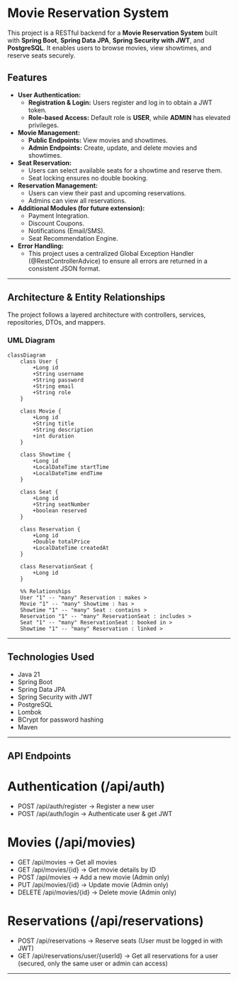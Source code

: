 # Movie Reservation System 

This project is a RESTful backend for a **Movie Reservation System** built with **Spring Boot**, **Spring Data JPA**, **Spring Security with JWT**, and **PostgreSQL**. It enables users to browse movies, view showtimes, and reserve seats securely.  

## Features

- **User Authentication:**
  - **Registration & Login:** Users register and log in to obtain a JWT token.
  - **Role-based Access:** Default role is **USER**, while **ADMIN** has elevated privileges.
- **Movie Management:**
  - **Public Endpoints:** View movies and showtimes.
  - **Admin Endpoints:** Create, update, and delete movies and showtimes.
- **Seat Reservation:**
  - Users can select available seats for a showtime and reserve them.
  - Seat locking ensures no double booking.
- **Reservation Management:**
  - Users can view their past and upcoming reservations.
  - Admins can view all reservations.
- **Additional Modules (for future extension):**
  - Payment Integration.
  - Discount Coupons.
  - Notifications (Email/SMS).
  - Seat Recommendation Engine.
- **Error Handling:**
  - This project uses a centralized Global Exception Handler (@RestControllerAdvice) to ensure all errors are returned in a consistent JSON format.

---

## Architecture & Entity Relationships

The project follows a layered architecture with controllers, services, repositories, DTOs, and mappers.  

### UML Diagram

```mermaid
classDiagram
    class User {
        +Long id
        +String username
        +String password
        +String email
        +String role
    }

    class Movie {
        +Long id
        +String title
        +String description
        +int duration
    }

    class Showtime {
        +Long id
        +LocalDateTime startTime
        +LocalDateTime endTime
    }

    class Seat {
        +Long id
        +String seatNumber
        +boolean reserved
    }

    class Reservation {
        +Long id
        +Double totalPrice
        +LocalDateTime createdAt
    }

    class ReservationSeat {
        +Long id
    }

    %% Relationships
    User "1" -- "many" Reservation : makes >
    Movie "1" -- "many" Showtime : has >
    Showtime "1" -- "many" Seat : contains >
    Reservation "1" -- "many" ReservationSeat : includes >
    Seat "1" -- "many" ReservationSeat : booked in >
    Showtime "1" -- "many" Reservation : linked >
```
-----
## Technologies Used

- Java 21
- Spring Boot
- Spring Data JPA
- Spring Security with JWT
- PostgreSQL
- Lombok
- BCrypt for password hashing
- Maven
---
## API Endpoints

# Authentication (/api/auth)
- POST /api/auth/register → Register a new user
- POST /api/auth/login → Authenticate user & get JWT

# Movies (/api/movies)
- GET /api/movies → Get all movies
- GET /api/movies/{id} → Get movie details by ID
- POST /api/movies → Add a new movie (Admin only)
- PUT /api/movies/{id} → Update movie (Admin only)
- DELETE /api/movies/{id} → Delete movie (Admin only)

# Reservations (/api/reservations)
- POST /api/reservations → Reserve seats (User must be logged in with JWT)
- GET /api/reservations/user/{userId} → Get all reservations for a user (secured, only the same user or admin can access)
-----
